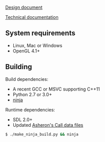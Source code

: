 [Design document](http://ersatsz.com/2014/07/07/baelzharons-respite/)

[Technical documentation](http://ersatsz.com/2014/07/04/asherons-call/)

## System requirements

*  Linux, Mac or Windows
*  OpenGL 4.1+

## Building

Build dependencies:

* A recent GCC or MSVC supporting C++11
* Python 2.7 or 3.0+
* [ninja](http://martine.github.io/ninja/)

Runtime dependencies:

* SDL 2.0+
* Updated [Asheron's Call data files](http://asheronscall.com/en/content/downloads)

```sh
$ ./make_ninja_build.py && ninja
```
